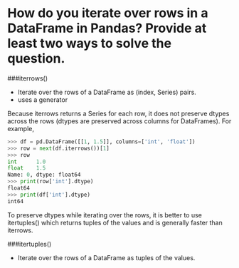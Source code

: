 # How do you iterate over rows in a DataFrame in Pandas? Provide at least two ways to solve the question.

###iterrows()
- Iterate over the rows of a DataFrame as (index, Series) pairs.
- uses a generator


Because iterrows returns a Series for each row, it does not preserve dtypes across the rows (dtypes are preserved across columns for DataFrames). For example,

```python
>>> df = pd.DataFrame([[1, 1.5]], columns=['int', 'float'])
>>> row = next(df.iterrows())[1]
>>> row
int      1.0
float    1.5
Name: 0, dtype: float64
>>> print(row['int'].dtype)
float64
>>> print(df['int'].dtype)
int64
```

To preserve dtypes while iterating over the rows, it is better to use itertuples() which returns tuples of the values and is generally faster than iterrows.


###itertuples()
- Iterate over the rows of a DataFrame as tuples of the values.




